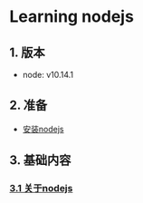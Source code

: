 # Learning nodejs

## 1. 版本

- node: v10.14.1

## 2. 准备

- [安装nodejs](https://nodejs.org/en/download/)

## 3. 基础内容

### [3.1 关于nodejs](./about-nodejs/about.md)

### 
